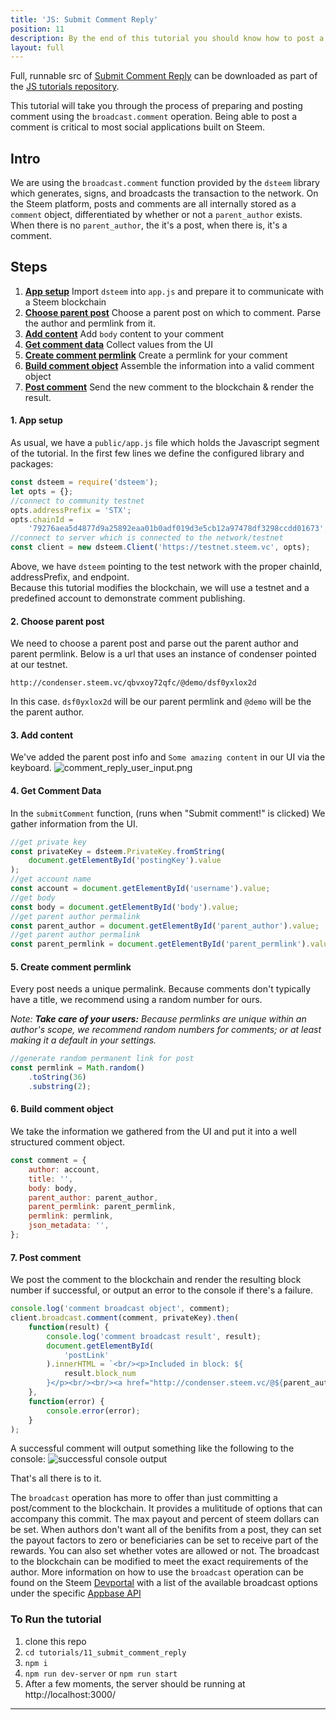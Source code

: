 ```yaml
---
title: 'JS: Submit Comment Reply'
position: 11
description: By the end of this tutorial you should know how to post a simple comment to Steem
layout: full
---              
```

<span class="fa-pull-left top-of-tutorial-repo-link"><span class="first-word">Full</span>, runnable src of [Submit Comment Reply](https://github.com/steemit/devportal-tutorials-js/tree/master/tutorials/11_submit_comment_reply) can be downloaded as part of the [JS tutorials repository](https://github.com/steemit/devportal-tutorials-js).</span>
<br>



This tutorial will take you through the process of preparing and posting comment using the `broadcast.comment` operation.
Being able to post a comment is critical to most social applications built on Steem.

## Intro

We are using the `broadcast.comment` function provided by the `dsteem` library which generates, signs, and broadcasts the transaction to the network. On the Steem platform, posts and comments are all internally stored as a `comment` object, differentiated by whether or not a `parent_author` exists. When there is no `parent_author`, the it's a post, when there is, it's a comment.

## Steps

1.  [**App setup**](#app-setup) Import `dsteem` into `app.js` and prepare it to communicate with a Steem blockchain
1.  [**Choose parent post**](#choose-post) Choose a parent post on which to comment. Parse the author and permlink from it.
1.  [**Add content**](#add-content) Add `body` content to your comment
1.  [**Get comment data**](#get-comment) Collect values from the UI
1.  [**Create comment permlink**](#get-permlink) Create a permlink for your comment
1.  [**Build comment object**](#build-comment) Assemble the information into a valid comment object
1.  [**Post comment**](#post-comment) Send the new comment to the blockchain & render the result.

#### 1. App setup<a name="app-setup"></a>

As usual, we have a `public/app.js` file which holds the Javascript segment of the tutorial. In the first few lines we define the configured library and packages:

```javascript
const dsteem = require('dsteem');
let opts = {};
//connect to community testnet
opts.addressPrefix = 'STX';
opts.chainId =
    '79276aea5d4877d9a25892eaa01b0adf019d3e5cb12a97478df3298ccdd01673';
//connect to server which is connected to the network/testnet
const client = new dsteem.Client('https://testnet.steem.vc', opts);
```

Above, we have `dsteem` pointing to the test network with the proper chainId, addressPrefix, and endpoint.  
Because this tutorial modifies the blockchain, we will use a testnet and a predefined account to demonstrate comment publishing.

#### 2. Choose parent post<a name="choose-post"></a>

We need to choose a parent post and parse out the parent author and parent permlink.
Below is a url that uses an instance of condenser pointed at our testnet.

```
http://condenser.steem.vc/qbvxoy72qfc/@demo/dsf0yxlox2d
```

In this case. `dsf0yxlox2d` will be our parent permlink and `@demo` will be the the parent author.

#### 3. Add content<a name="add-content"></a>

We've added the parent post info and `Some amazing content` in our UI via the keyboard.
![comment_reply_user_input.png](https://github.com/steemit/devportal-tutorials-js/blob/master/tutorials/11_submit_comment_reply/images/comment_reply_user_input.png?raw=true)

#### 4. Get Comment Data<a name="get-comment"></a>

In the `submitComment` function, (runs when "Submit comment!" is clicked)
We gather information from the UI.

```javascript
//get private key
const privateKey = dsteem.PrivateKey.fromString(
    document.getElementById('postingKey').value
);
//get account name
const account = document.getElementById('username').value;
//get body
const body = document.getElementById('body').value;
//get parent author permalink
const parent_author = document.getElementById('parent_author').value;
//get parent author permalink
const parent_permlink = document.getElementById('parent_permlink').value;
```

#### 5. Create comment permlink<a name="get-permlink"></a>

Every post needs a unique permalink.
Because comments don't typically have a title, we recommend using a random number for ours.

_Note: **Take care of your users:** Because permlinks are unique within an author's scope, we recommend random numbers for comments; or at least making it a default in your settings._

```javascript
//generate random permanent link for post
const permlink = Math.random()
    .toString(36)
    .substring(2);
```

#### 6. Build comment object<a name="build-comment"></a>

We take the information we gathered from the UI and put it into a well structured comment object.

```javascript
const comment = {
    author: account,
    title: '',
    body: body,
    parent_author: parent_author,
    parent_permlink: parent_permlink,
    permlink: permlink,
    json_metadata: '',
};
```

#### 7. Post comment<a name="post-comment"></a>

We post the comment to the blockchain and render the resulting block number if successful,
or output an error to the console if there's a failure.

```javascript
console.log('comment broadcast object', comment);
client.broadcast.comment(comment, privateKey).then(
    function(result) {
        console.log('comment broadcast result', result);
        document.getElementById(
            'postLink'
        ).innerHTML = `<br/><p>Included in block: ${
            result.block_num
        }</p><br/><br/><a href="http://condenser.steem.vc/@${parent_author}/${parent_permlink}">Check post here</a>`;
    },
    function(error) {
        console.error(error);
    }
);
```

A successful comment will output something like the following to the console:
![successful console output](https://github.com/steemit/devportal-tutorials-js/blob/master/tutorials/11_submit_comment_reply/images/comment_reply_successful_console_output.png?raw=true)

That's all there is to it.

The `broadcast` operation has more to offer than just committing a post/comment to the blockchain. It provides a mulititude of options that can accompany this commit. The max payout and percent of steem dollars can be set. When authors don't want all of the benifits from a post, they can set the payout factors to zero or beneficiaries can be set to receive part of the rewards. You can also set whether votes are allowed or not. The broadcast to the blockchain can be modified to meet the exact requirements of the author. More information on how to use the `broadcast` operation can be found on the Steem [Devportal](https://developers.steem.io/apidefinitions/#apidefinitions-broadcast-ops-comment) with a list of the available broadcast options under the specific [Appbase API](https://developers.steem.io/apidefinitions/#broadcast_ops_comment_options)

### To Run the tutorial

1.  clone this repo
1.  `cd tutorials/11_submit_comment_reply`
1.  `npm i`
1.  `npm run dev-server` or `npm run start`
1.  After a few moments, the server should be running at http://localhost:3000/

---
